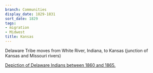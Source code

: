 ```yaml
---
branch: Communities
display_date: 1829-1831
sort_date: 1829
tags:
- migration
- Midwest
title: Kansas
---
```


Delaware Tribe moves from White River, Indiana, to Kansas (junction of Kansas and Missouri rivers)

[Depiction of Delaware Indians between 1860 and 1865.](https://www.kansasmemory.org/item/216456)
